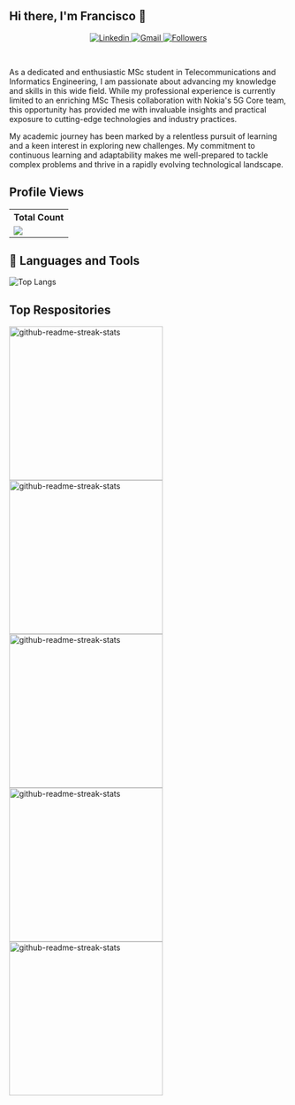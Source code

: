 ## Hi there, I'm Francisco 👋

<p align="center">
    <a href="https://linkedin.com/in/franciscobentoo">
        <img alt="Linkedin" title="Linkedin" src="https://img.shields.io/badge/LinkedIn-0077B5?style=for-the-badge&logo=linkedin&logoColor=white"/>
    </a>
    <a href="mailto:franciscobentoist@gmail.com">
        <img alt="Gmail" title="Gmail" src="https://img.shields.io/badge/Gmail-D14836?style=for-the-badge&logo=gmail&logoColor=white"/>
    </a>
    <a href="https://github.com/FranciscoBentoGit">
        <img alt="Followers" title="Follow me on Github" src="https://img.shields.io/github/followers/FranciscoBentoGit?color=236ad3&style=for-the-badge&logo=github&label=Follow"/>
    </a>
</p>

<br />

As a dedicated and enthusiastic MSc student in Telecommunications and Informatics Engineering, I am passionate about advancing my knowledge and skills in this wide field. While my professional experience is currently limited to an enriching MSc Thesis collaboration with Nokia's 5G Core team, this opportunity has provided me with invaluable insights and practical exposure to cutting-edge technologies and industry practices. 

My academic journey has been marked by a relentless pursuit of learning and a keen interest in exploring new challenges. My commitment to continuous learning and adaptability makes me well-prepared to tackle complex problems and thrive in a rapidly evolving technological landscape.

## Profile Views

  <table>
    <tr>
      <th>Total Count</th>
    </tr>
    <tr>
      <td>
         <a href="https://github.com/FranciscoBentoGit"> <img src="https://komarev.com/ghpvc/?username=FranciscoBentoGit&style=for-the-badge&color=236AD3"> </a>
      </td>
    </tr>
  </table>
  
## 💼 Languages and Tools

![Top Langs](https://github-readme-stats-franciscobentogits-projects.vercel.app/api/top-langs/?username=FranciscoBentoGit&langs_count=10&size_weight=0&count_weight=1)

## Top Respositories
  <p align="left">
<a href="https://github.com/FranciscoBentoGit/SIRS"><img width="278" src="https://denvercoder1-github-readme-stats.vercel.app/api/pin/?username=FranciscoBentoGit&repo=SIRS&theme=github-dark&bg_color=0D1117&title_color=F9F9FA&text_color=909193&hide_border=false&border_color=E4E2E2&icon_color=1F6FEB&show_icons=true" alt="github-readme-streak-stats"></a>
<a href="https://github.com/FranciscoBentoGit/TE"><img width="278" src="https://denvercoder1-github-readme-stats.vercel.app/api/pin/?username=FranciscoBentoGit&repo=TE&theme=github-dark&bg_color=0D1117&title_color=F9F9FA&text_color=909193&hide_border=false&border_color=E4E2E2&icon_color=1F6FEB&show_icons=true" alt="github-readme-streak-stats"></a>
<a href="https://github.com/FranciscoBentoGit/SEC"><img width="278" src="https://denvercoder1-github-readme-stats.vercel.app/api/pin/?username=FranciscoBentoGit&repo=SEC&theme=github-dark&bg_color=0D1117&title_color=F9F9FA&text_color=909193&hide_border=false&border_color=E4E2E2&icon_color=1F6FEB&show_icons=true" alt="github-readme-streak-stats"></a>
<a href="https://github.com/FranciscoBentoGit/RV"><img width="278" src="https://denvercoder1-github-readme-stats.vercel.app/api/pin/?username=FranciscoBentoGit&repo=RV&theme=github-dark&bg_color=0D1117&title_color=F9F9FA&text_color=909193&hide_border=false&border_color=E4E2E2&icon_color=1F6FEB&show_icons=true" alt="github-readme-streak-stats"></a>
<a href="https://github.com/FranciscoBentoGit/SSOF"><img width="278" src="https://denvercoder1-github-readme-stats.vercel.app/api/pin/?username=FranciscoBentoGit&repo=SSOF&theme=github-dark&bg_color=0D1117&title_color=F9F9FA&text_color=909193&hide_border=false&border_color=E4E2E2&icon_color=1F6FEB&show_icons=true" alt="github-readme-streak-stats"></a>
</p>

